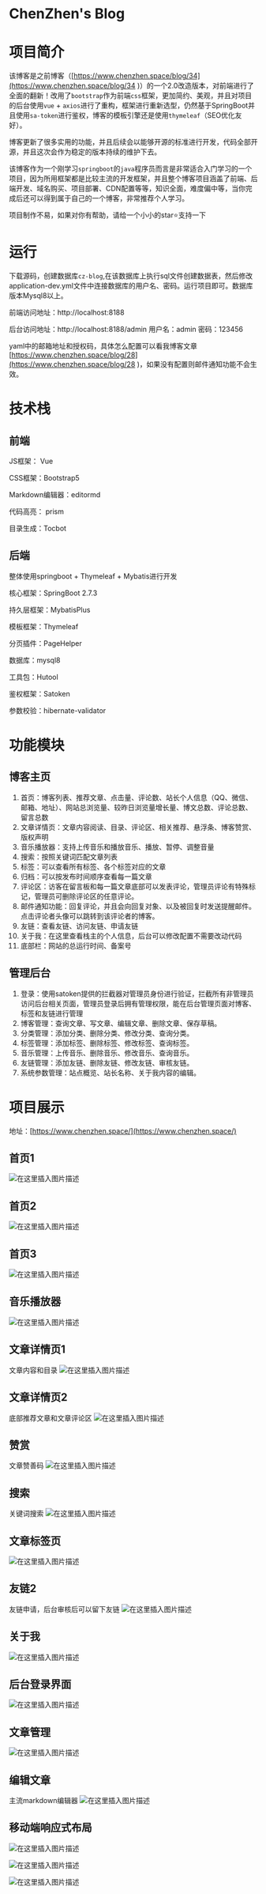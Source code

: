 # ChenZhen's Blog
# 项目简介
该博客是之前博客（[https://www.chenzhen.space/blog/34](https://www.chenzhen.space/blog/34 )）的一个2.0改造版本，对前端进行了全面的翻新！改用了`bootstrap`作为前端`css`框架，更加简约、美观，并且对项目的后台使用`vue` + `axios`进行了重构，框架进行重新选型，仍然基于SpringBoot并且使用`sa-token`进行鉴权，博客的模板引擎还是使用`thymeleaf`（SEO优化友好）。

博客更新了很多实用的功能，并且后续会以能够开源的标准进行开发，代码全部开源，并且这次会作为稳定的版本持续的维护下去。

该博客作为一个刚学习`springboot`的`java`程序员而言是非常适合入门学习的一个项目，因为所用框架都是比较主流的开发框架，并且整个博客项目涵盖了前端、后端开发、域名购买、项目部署、CDN配置等等，知识全面，难度偏中等，当你完成后还可以得到属于自己的一个博客，非常推荐个人学习。

项目制作不易，如果对你有帮助，请给一个小小的star⭐支持一下

# 运行
下载源码，创建数据库`cz-blog`,在该数据库上执行sql文件创建数据表，然后修改application-dev.yml文件中连接数据库的用户名、密码。运行项目即可。数据库版本Mysql8以上。

前端访问地址：http://localhost:8188

后台访问地址：http://localhost:8188/admin 用户名：admin 密码：123456


yaml中的邮箱地址和授权码，具体怎么配置可以看我博客文章 [https://www.chenzhen.space/blog/28](https://www.chenzhen.space/blog/28 )，如果没有配置则邮件通知功能不会生效。

# 技术栈
## 前端
JS框架： Vue

CSS框架：Bootstrap5

Markdown编辑器：editormd

代码高亮： prism

目录生成：Tocbot

## 后端
整体使用springboot + Thymeleaf + Mybatis进行开发

核心框架：SpringBoot 2.7.3

持久层框架：MybatisPlus

模板框架：Thymeleaf

分页插件：PageHelper

数据库：mysql8

工具包：Hutool

鉴权框架：Satoken

参数校验：hibernate-validator


# 功能模块
## 博客主页
1. 首页：博客列表、推荐文章、点击量、评论数、站长个人信息（QQ、微信、邮箱、地址）、网站总浏览量、较昨日浏览量增长量、博文总数、评论总数、留言总数
2. 文章详情页：文章内容阅读、目录、评论区、相关推荐、悬浮条、博客赞赏、版权声明
3. 音乐播放器：支持上传音乐和播放音乐、播放、暂停、调整音量
4. 搜索：按照关键词匹配文章列表
5. 标签：可以查看所有标签、各个标签对应的文章
6. 归档：可以按发布时间顺序查看每一篇文章
7. 评论区：访客在留言板和每一篇文章底部可以发表评论，管理员评论有特殊标记，管理员可删除评论区的任意评论。
8. 邮件通知功能：回复评论，并且会向回复对象、以及被回复时发送提醒邮件。点击评论者头像可以跳转到该评论者的博客。
9. 友链：查看友链、访问友链、申请友链
10. 关于我：在这里查看栈主的个人信息，后台可以修改配置不需要改动代码
11. 底部栏：网站的总运行时间、备案号

## 管理后台
1. 登录：使用satoken提供的拦截器对管理员身份进行验证，拦截所有非管理员访问后台相关页面，管理员登录后拥有管理权限，能在后台管理页面对博客、标签和友链进行管理
2. 博客管理：查询文章、写文章、编辑文章、删除文章、保存草稿。
3. 分类管理：添加分类、删除分类、修改分类、查询分类。
4. 标签管理：添加标签、删除标签、修改标签、查询标签。
5. 音乐管理：上传音乐、删除音乐、修改音乐、查询音乐。
6. 友链管理：添加友链、删除友链、修改友链、审核友链。
7. 系统参数管理：站点概览、站长名称、关于我内容的编辑。



# 项目展示
地址：[https://www.chenzhen.space/](https://www.chenzhen.space/)

## 首页1
![在这里插入图片描述](images/首页1.png)
## 首页2
![在这里插入图片描述](images/首页2.png)
## 首页3
![在这里插入图片描述](images/首页3.jpg)
## 音乐播放器
![在这里插入图片描述](images/音乐播放器.jpg)
## 文章详情页1
文章内容和目录
![在这里插入图片描述](images/文章详情页1.png)
## 文章详情页2
底部推荐文章和文章评论区
![在这里插入图片描述](images/文章详情页2.png)
## 赞赏
文章赞善码
![在这里插入图片描述](images/赞赏.png)
## 搜索
关键词搜索
![在这里插入图片描述](images/搜索.png)
## 文章标签页
![在这里插入图片描述](images/文章标签页.png)
## 友链2
友链申请，后台审核后可以留下友链
![在这里插入图片描述](images/友链2.png)
## 关于我
![在这里插入图片描述](images/关于我.png)
## 后台登录界面
![在这里插入图片描述](images/后台登录界面.png)
## 文章管理
![在这里插入图片描述](images/文章管理.png)
## 编辑文章
主流markdown编辑器
![在这里插入图片描述](images/编辑文章.png)
## 移动端响应式布局
![在这里插入图片描述](images/移动端-首页.png)

![在这里插入图片描述](images/移动端-首页.png)

![在这里插入图片描述](images/移动端-博客页.png)





